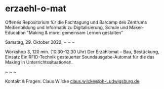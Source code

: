 # erzaehl-o-mat
Offenes Repositorium 
für die Fachtagung und Barcamp des Zentrums Medienbildung und Informatik zu Digitalisierung, Schule und Maker-Education
"Making & more: gemeinsam Lernen gestalten"

Samstag, 29. Oktober 2022,
~  ~  ~  

Workshop 3, 120 min. (10.30–12.30 Uhr)
Der Erzählomat – Bau, Bestückung, Einsatz
Ein RFID-Technik gesteuerter Soundausgabe-Automat für die das Making in Unterrichtssituationen.

~  ~  ~  

Kontakt & Fragen:
Claus Wilcke
claus.wilcke@ph-Ludwigsburg.de
